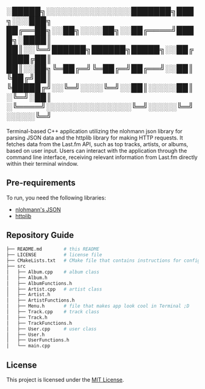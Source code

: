 ░█████╗░░░░░░░░░░░░░░░███████╗███╗░░░███╗
██╔══██╗░░██╗░░░░██╗░░██╔════╝████╗░████║
██║░░╚═╝██████╗██████╗█████╗░░██╔████╔██║
██║░░██╗╚═██╔═╝╚═██╔═╝██╔══╝░░██║╚██╔╝██║
╚█████╔╝░░╚═╝░░░░╚═╝░░██║░░░░░██║░╚═╝░██║
░╚════╝░░░░░░░░░░░░░░░╚═╝░░░░░╚═╝░░░░░╚═╝
---------------

Terminal-based C++ application utilizing the nlohmann json library for parsing JSON data and the httplib library for making HTTP requests. It fetches data from the Last.fm API, such as top tracks, artists, or albums, based on user input. Users can interact with the application through the command line interface, receiving relevant information from Last.fm directly within their terminal window.
## Pre-requirements
To run, you need the following libraries:
  - [nlohmann's JSON](https://github.com/nlohmann/json)
  - [httplib](https://github.com/yhirose/cpp-httplib)
## Repository Guide

```bash
├── README.md        # this README
├── LICENSE          # license file
├── CMakeLists.txt   # CMake file that contains instructions for configuring the build
├── src
│   ├── Album.cpp    # album class
│   ├── Album.h
│   ├── AlbumFunctions.h
│   ├── Artist.cpp   # artist class
│   ├── Artist.h
│   ├── ArtistFunctions.h
│   ├── Menu.h       # file that makes app look cool in Terminal ;D
│   ├── Track.cpp    # track class
│   ├── Track.h
│   ├── TrackFunctions.h
│   ├── User.cpp     # user class
│   ├── User.h
│   ├── UserFunctions.h
│   └── main.cpp
```
## License

This project is licensed under the [MIT License](LICENSE).
